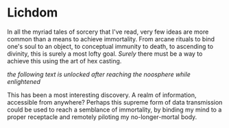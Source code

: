 # Lichdom
In all the myriad tales of sorcery that I've read, very few ideas are more common than a means to achieve immortality. From arcane rituals to bind one's soul to an object, to conceptual immunity to death, to ascending to divinity, this is surely a most lofty goal. *Surely* there must be a way to achieve this using the art of hex casting.

*the following text is unlocked after reaching the noosphere while enlightened*

This has been a most interesting discovery. A realm of information, accessible from anywhere? Perhaps this supreme form of data transmission could be used to reach a semblance of immortality, by binding my mind to a proper receptacle and remotely piloting my no-longer-mortal body.

